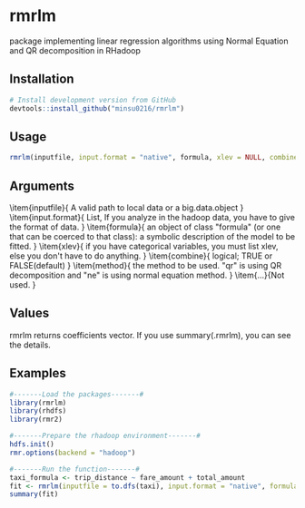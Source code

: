 # rmrlm
package implementing linear regression algorithms using Normal Equation and QR decomposition in RHadoop

## Installation
``` r
# Install development version from GitHub
devtools::install_github("minsu0216/rmrlm")
```

## Usage
``` r
rmrlm(inputfile, input.format = "native", formula, xlev = NULL, combine = FALSE, method = "qr")
```

## Arguments
\item{inputfile}{ A valid path to local data or a big.data.object }
\item{input.format}{ List, If you analyze in the hadoop data, you have to give the format of data. }
\item{formula}{	an object of class "formula" (or one that can be coerced to that class): a symbolic description of the model to be fitted. }
\item{xlev}{ if you have categorical variables, you must list xlev, else you don't have to do anything. }
\item{combine}{ logical; TRUE or FALSE(default) }
\item{method}{ the method to be used. "qr" is using QR decomposition and "ne" is using normal equation method. }
\item{...}{Not used. }

## Values
rmrlm returns coefficients vector. If you use summary(.rmrlm), you can see the details.

## Examples
``` r
#-------Load the packages-------#
library(rmrlm)
library(rhdfs)
library(rmr2)

#-------Prepare the rhadoop environment-------#
hdfs.init()
rmr.options(backend = "hadoop")

#-------Run the function-------#
taxi_formula <- trip_distance ~ fare_amount + total_amount
fit <- rmrlm(inputfile = to.dfs(taxi), input.format = "native", formula = taxi_formula)
summary(fit)
```
